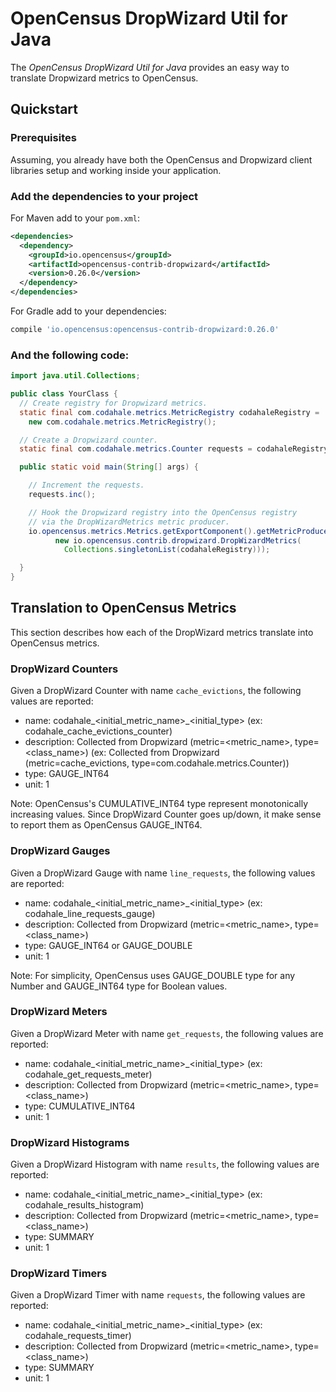 # OpenCensus DropWizard Util for Java

The *OpenCensus DropWizard Util for Java* provides an easy way to translate Dropwizard metrics to
OpenCensus.

## Quickstart

### Prerequisites

Assuming, you already have both the OpenCensus and Dropwizard client libraries setup and working
inside your application.

### Add the dependencies to your project

For Maven add to your `pom.xml`:
```xml
<dependencies>
  <dependency>
    <groupId>io.opencensus</groupId>
    <artifactId>opencensus-contrib-dropwizard</artifactId>
    <version>0.26.0</version>
  </dependency>
</dependencies>
```

For Gradle add to your dependencies:
```groovy
compile 'io.opencensus:opencensus-contrib-dropwizard:0.26.0'
```

### And the following code:

```java
import java.util.Collections;

public class YourClass {
  // Create registry for Dropwizard metrics.
  static final com.codahale.metrics.MetricRegistry codahaleRegistry =
    new com.codahale.metrics.MetricRegistry();

  // Create a Dropwizard counter.
  static final com.codahale.metrics.Counter requests = codahaleRegistry.counter("requests");

  public static void main(String[] args) {

    // Increment the requests.
    requests.inc();

    // Hook the Dropwizard registry into the OpenCensus registry
    // via the DropWizardMetrics metric producer.
    io.opencensus.metrics.Metrics.getExportComponent().getMetricProducerManager().add(
          new io.opencensus.contrib.dropwizard.DropWizardMetrics(
            Collections.singletonList(codahaleRegistry)));

  }
}
```

## Translation to OpenCensus Metrics

This section describes how each of the DropWizard metrics translate into OpenCensus metrics.

### DropWizard Counters

Given a DropWizard Counter with name `cache_evictions`, the following values are reported:

* name: codahale_<initial_metric_name>_<initial_type> (ex: codahale_cache_evictions_counter)
* description: Collected from Dropwizard (metric=<metric_name>, type=<class_name>)
(ex: Collected from Dropwizard (metric=cache_evictions, type=com.codahale.metrics.Counter))
* type: GAUGE_INT64
* unit: 1

Note: OpenCensus's CUMULATIVE_INT64 type represent monotonically increasing values. Since
DropWizard Counter goes up/down, it make sense to report them as OpenCensus GAUGE_INT64.

### DropWizard Gauges

Given a DropWizard Gauge with name `line_requests`, the following values are reported:

* name: codahale_<initial_metric_name>_<initial_type> (ex: codahale_line_requests_gauge)
* description: Collected from Dropwizard (metric=<metric_name>, type=<class_name>)
* type: GAUGE_INT64 or GAUGE_DOUBLE
* unit: 1

Note: For simplicity, OpenCensus uses GAUGE_DOUBLE type for any Number and GAUGE_INT64
type for Boolean values.

### DropWizard Meters

Given a DropWizard Meter with name `get_requests`, the following values are reported:

* name: codahale_<initial_metric_name>_<initial_type> (ex: codahale_get_requests_meter)
* description: Collected from Dropwizard (metric=<metric_name>, type=<class_name>)
* type: CUMULATIVE_INT64
* unit: 1

### DropWizard Histograms

Given a DropWizard Histogram with name `results`, the following values are reported:

* name: codahale_<initial_metric_name>_<initial_type> (ex: codahale_results_histogram)
* description: Collected from Dropwizard (metric=<metric_name>, type=<class_name>)
* type: SUMMARY
* unit: 1

### DropWizard Timers

Given a DropWizard Timer with name `requests`, the following values are reported:
* name: codahale_<initial_metric_name>_<initial_type> (ex: codahale_requests_timer)
* description: Collected from Dropwizard (metric=<metric_name>, type=<class_name>)
* type: SUMMARY
* unit: 1

